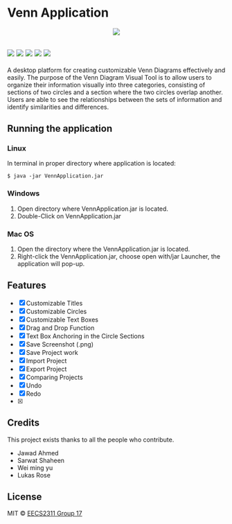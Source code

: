 # Venn Application
  <p align="center">
  <img src="https://www.pitango.com//data/upl/companies/venn%20300x300_transparent%20background.png" /></a>
 
 <img src="https://img.shields.io/badge/build-passing-brightgreen" /></a>
 <img src="https://img.shields.io/badge/Code%20Coverage-97%25-brightgreen" /></a>
  <img src="https://img.shields.io/badge/Code%20Language-Java-9cf" /></a>
  <img src="https://img.shields.io/badge/Code%20Style-Standard-brightgreen" /></a>
  <img src="https://img.shields.io/badge/Version-vM-blue" /></a>
 ---
A desktop platform for creating customizable Venn Diagrams effectively and easily. The purpose of the Venn Diagram Visual Tool is to allow users to organize their information visually into three categories, consisting of sections of two circles and a section where the two circles overlap another. Users are	able to see the relationships between the sets of information and identify similarities and differences.

## Running the application

### Linux
In terminal in proper directory where application is located:
```
$ java -jar VennApplication.jar
```
### Windows
1. Open directory where VennApplication.jar is located.
2. Double-Click on VennApplication.jar
### Mac OS
1. Open the directory where the VennApplication.jar is located.
2. Right-click the VennApplication.jar, choose open with/jar Launcher, the application will pop-up.

## Features
- [x] Customizable Titles
- [x] Customizable Circles
- [x] Customizable Text Boxes 
- [x] Drag and Drop Function
- [x] Text Box Anchoring in the Circle Sections
- [x] Save Screenshot (.png)
- [x] Save Project work
- [x] Import Project
- [x] Export Project
- [x] Comparing Projects
- [x] Undo
- [x] Redo
- [x] 


## Credits
This project exists thanks to all the people who contribute.
<a href="https://github.com/badges/shields/graphs/contributors"></a>
* Jawad Ahmed
* Sarwat Shaheen
* Wei ming yu
* Lukas Rose


## License

MIT © [EECS2311 Group 17]()
